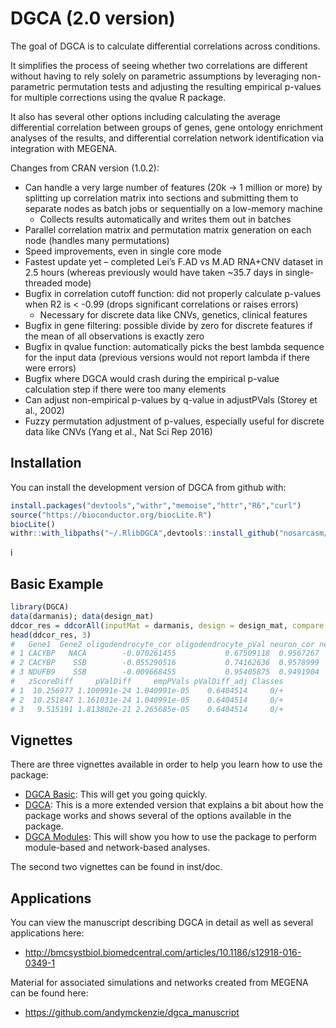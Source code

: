 # DGCA (2.0 version)

The goal of DGCA is to calculate differential correlations across conditions.

It simplifies the process of seeing whether two correlations are different without having to rely solely on parametric assumptions by leveraging non-parametric permutation tests and adjusting the resulting empirical p-values for multiple corrections using the qvalue R package.

It also has several other options including calculating the average differential correlation between groups of genes, gene ontology enrichment analyses of the results, and differential correlation network identification via integration with MEGENA. 

Changes from CRAN version (1.0.2):

* Can handle a very large number of features (20k -> 1 million or more) by splitting up correlation matrix into sections and submitting them to separate nodes as batch jobs or sequentially on a low-memory machine
  * Collects results automatically and writes them out in batches
* Parallel correlation matrix and permutation matrix generation on each node (handles many permutations)
* Speed improvements, even in single core mode
* Fastest update yet – completed Lei’s F.AD vs M.AD RNA+CNV dataset in 2.5 hours (whereas previously would have taken ~35.7 days in single-threaded mode)
* Bugfix in correlation cutoff function: did not properly calculate p-values when R2 is < -0.99 (drops significant correlations or raises errors)
  * Necessary for discrete data like CNVs, genetics, clinical features
* Bugfix in gene filtering: possible divide by zero for discrete features if the mean of all observations is exactly zero
* Bugfix in qvalue function: automatically picks the best lambda sequence for the input data (previous versions would not report lambda if there were errors)
* Bugfix where DGCA would crash during the empirical p-value calculation step if there were too many elements
* Can adjust non-empirical p-values by q-value in adjustPVals (Storey et al., 2002)
* Fuzzy permutation adjustment of p-values, especially useful for discrete data like CNVs (Yang et al., Nat Sci Rep 2016)


## Installation

You can install the development version of DGCA from github with:

```R
install.packages("devtools","withr","memoise","httr","R6","curl")
source("https://bioconductor.org/biocLite.R")
biocLite()
withr::with_libpaths("~/.RlibDGCA",devtools::install_github("nosarcasm/DGCA",repos=biocinstallRepos()))
```
i
## Basic Example

```R
library(DGCA)
data(darmanis); data(design_mat)
ddcor_res = ddcorAll(inputMat = darmanis, design = design_mat, compare = c("oligodendrocyte", "neuron"))
head(ddcor_res, 3)
#   Gene1  Gene2 oligodendrocyte_cor oligodendrocyte_pVal neuron_cor neuron_pVal
# 1 CACYBP   NACA        -0.070261455           0.67509118  0.9567267           0
# 2 CACYBP    SSB        -0.055290516           0.74162636  0.9578999           0
# 3 NDUFB9    SSB        -0.009668455           0.95405875  0.9491904           0
#   zScoreDiff     pValDiff     empPVals pValDiff_adj Classes
# 1  10.256977 1.100991e-24 1.040991e-05    0.6404514     0/+
# 2  10.251847 1.161031e-24 1.040991e-05    0.6404514     0/+
# 3   9.515191 1.813802e-21 2.265685e-05    0.6404514     0/+
```

## Vignettes

There are three vignettes available in order to help you learn how to use the package:

- [DGCA Basic](http://htmlpreview.github.io/?https://github.com/andymckenzie/DGCA/blob/master/vignettes/DGCA_basic.html): This will get you going quickly.
- [DGCA](http://htmlpreview.github.io/?https://github.com/andymckenzie/DGCA/blob/master/inst/doc/DGCA.html): This is a more extended version that explains a bit about how the package works and shows several of the options available in the package.
- [DGCA Modules](https://github.com/andymckenzie/DGCA/blob/master/inst/doc/DGCA_modules.pdf): This will show you how to use the package to perform module-based and network-based analyses.

The second two vignettes can be found in inst/doc.

## Applications

You can view the manuscript describing DGCA in detail as well as several applications here:

- http://bmcsystbiol.biomedcentral.com/articles/10.1186/s12918-016-0349-1

Material for associated simulations and networks created from MEGENA can be found here:

- https://github.com/andymckenzie/dgca_manuscript
